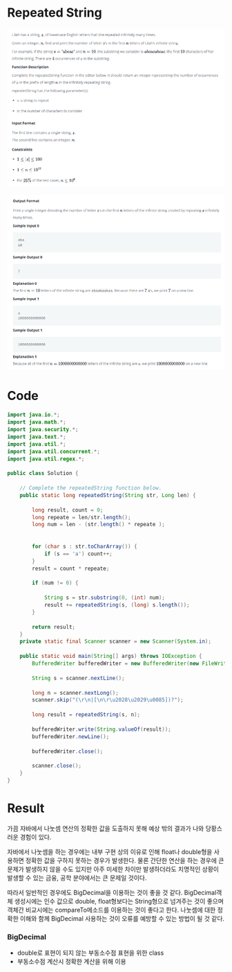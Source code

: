 # Repeated String
![](assets/markdown-img-paste-20201102160327370.png)

![](assets/markdown-img-paste-20201102160340599.png)


# Code

```Java
import java.io.*;
import java.math.*;
import java.security.*;
import java.text.*;
import java.util.*;
import java.util.concurrent.*;
import java.util.regex.*;

public class Solution {

    // Complete the repeatedString function below.
    public static long repeatedString(String str, Long len) {

        long result, count = 0;
        long repeate = len/str.length();
        long num = len - (str.length() * repeate );


        for (char s : str.toCharArray()) {
            if (s == 'a') count++;
        }
        result = count * repeate;

        if (num != 0) {

            String s = str.substring(0, (int) num);
            result += repeatedString(s, (long) s.length());
        }

        return result;
    }
    private static final Scanner scanner = new Scanner(System.in);

    public static void main(String[] args) throws IOException {
        BufferedWriter bufferedWriter = new BufferedWriter(new FileWriter(System.getenv("OUTPUT_PATH")));

        String s = scanner.nextLine();

        long n = scanner.nextLong();
        scanner.skip("(\r\n|[\n\r\u2028\u2029\u0085])?");

        long result = repeatedString(s, n);

        bufferedWriter.write(String.valueOf(result));
        bufferedWriter.newLine();

        bufferedWriter.close();

        scanner.close();
    }
}
```

# Result
가끔 자바에서 나눗셈 연산의 정확한 값을 도출하지 못해 예상 밖의 결과가 나와 당황스러운 경험이 있다.

자바에서 나눗셈을 하는 경우에는 내부 구현 상의 이유로 인해 float나 double형을 사용하면 정확한 값을 구하지 못하는 경우가 발생한다. 물론 간단한 연산을 하는 경우에 큰 문제가 발생하지 않을 수도 있지만 아주 미세한 차이만 발생하더라도 치명적인 상황이 발생할 수 있는 금융, 공학 분야에서는 큰 문제일 것이다.

따라서 일반적인 경우에도 BigDecimal을 이용하는 것이 좋을 것 같다. BigDecimal객체 생성시에는 인수 값으로 double, float형보다는 String형으로 넘겨주는 것이 좋으며 객체간 비교시에는 compareTo메소드를 이용하는 것이 좋다고 한다. 나눗셈에 대한 정확한 이해와 함께 BigDecimal 사용하는 것이 오류를 예방할 수 있는 방법이 될 것 같다.

### BigDecimal
- double로 표현이 되지 않는 부동소수점 표현을 위한 class
- 부동소수점 계산시 정확한 계산을 위해 이용

